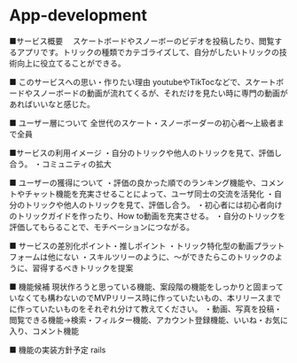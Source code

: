# App-development
■サービス概要
　スケートボードやスノーボーのビデオを投稿したり、閲覧するアプリです。トリックの種類でカテゴライズして、自分がしたいトリックの技術向上に役立てることができる。

■ このサービスへの思い・作りたい理由
youtubeやTikTocなどで、スケートボードやスノーボードの動画が流れてくるが、それだけを見たい時に専門の動画があればいいなと感じた。

■ ユーザー層について
全世代のスケート・スノーボーダーの初心者〜上級者まで全員

■サービスの利用イメージ
・自分のトリックや他人のトリックを見て、評価し合う。
・コミュニティの拡大


■ ユーザーの獲得について
・評価の良かった順でのランキング機能や、コメントやチャット機能を充実させることによって、ユーザ同士の交流を活発化
・自分のトリックや他人のトリックを見て、評価し合う。
・初心者には初心者向けのトリックガイドを作ったり、How to動画を充実させる。
・自分のトリックを評価してもらることで、モチベーションにつながる。


■ サービスの差別化ポイント・推しポイント
・トリック特化型の動画プラットフォームは他にない
・スキルツリーのように、〜ができたらこのトリックのように、習得するべきトリックを提案


■ 機能候補
現状作ろうと思っている機能、案段階の機能をしっかりと固まっていなくても構わないのでMVPリリース時に作っていたいもの、本リリースまでに作っていたいものをそれぞれ分けて教えてください。
・動画、写真を投稿・閲覧できる機能→検索・フィルター機能、アカウント登録機能、いいね・お気に入り、コメント機能

■ 機能の実装方針予定
rails
